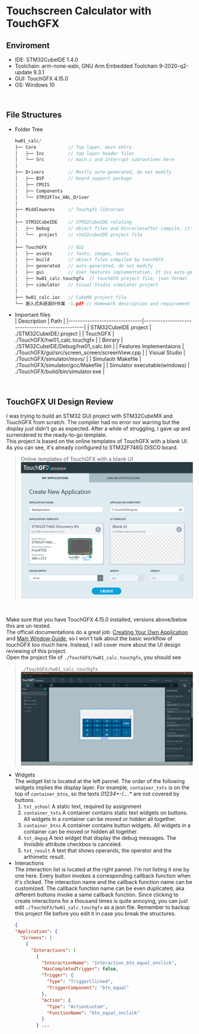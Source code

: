 # Touchscreen Calculator with TouchGFX


## Enviroment
- IDE: STM32CubeIDE 1.4.0  
- Toolchain: arm-none-eabi, GNU Arm Embedded Toolchain 9-2020-q2-update 9.3.1  
- GUI: TouchGFX 4.15.0  
- OS: Windows 10
<br>

## File Structures
- Folder Tree
  ```c
  hw01_calc/
  ├── Core            // Top layer, main entry
  │   ├── Inc         // top layer header files
  │   └── Src         // main.c and interrupt subroutines here
  │
  ├── Drivers         // Mostly auto-generated, do not modify
  │   ├── BSP         // board support package
  │   ├── CMSIS
  │   ├── Components
  │   └── STM32F7xx_HAL_Driver
  │
  ├── Middlewares     // Touchgfx libraries
  │
  ├── STM32CubeIDE    // STM32CubeIDE relating
  │   ├── Debug       // object files and binrariesafter compile, it's gitignored
  │   └── .project    // stm32cubeIDE project file
  │
  ├── TouchGFX        // GUI
  │   ├── assets      // fonts, images, texts
  │   ├── build       // object files compiled by touchGFX
  │   ├── generated   // auto-generated, do not modify
  │   ├── gui         // User features implementation. It iss auto-generated only once.
  │   ├── hw01_calc.touchgfx  // touchGFX project file, json format
  │   ├── simulator   // Visual Studio simulator project
  │
  ├── hw01_calc.ioc   // CubeMX project file
  └── 嵌入式系統設計作業 -1.pdf // Homework description and requirement
  ```
- Important files  
  | Description                   | Path                                            |
  |-------------------------------|-------------------------------------------------|
  | STM32CubeIDE project          | ./STM32CubeIDE/.project                         |
  | TouchGFX                      | ./TouchGFX/hw01_calc.touchgfx                   |
  | Binrary                       | ./STM32CubeIDE/Debug/hw01_calc.bin              |
  | Features Implementaions       | ./TouchGFX/gui/src/screen_screen/screenView.cpp |
  | Visiual Studio                | ./TouchGFX/simulator/msvs/                      |
  | Simulaotr Makefile            | ./TouchGFX/simulator/gcc/Makefile               |
  | Simulator executable(windows) | ./TouchGFX/build/bin/simulator.exe              |
<br>

## TouchGFX UI Design Review
I was trying to build an STM32 GUI project with STM32CubeMX and TouchGFX from scratch. The compiler had no error nor warring but the display just didn't go as expected. After a while of struggling, I gave up and surrendered to the ready-to-go template.  
This project is based on the online templates of TouchGFX with a blank UI. As you can see, it's already configured to STM32F746G DISCO board.  
> Online templates of TouchGFX with a blank UI  
> <img src="docs/pics/touchGFX_project_create.png" alt="drawing" width="500"/>  
<br>

Make sure that you have TouchGFX 4.15.0 installed, versions above/below this are un-tested.  
The officail documentations do a great job: [Creating Your Own Application](https://support.touchgfx.com/docs/tutorials/tutorial-02) and [Main Window Guide](https://support.touchgfx.com/docs/development/ui-development/designer-user-guide/main-window), so I won't talk about the basic workflow of touchGFX too much here. Instead, I will cover more about the UI design reviewing of this project.  
Open the project file of `./TouchGFX/hw01_calc.touchgfx`, you should see  
> `./TouchGFX/hw01_calc.touchgfx`  
> <img src="docs/pics/touchGFX_UI_canvas.png" alt="drawing" width="1000"/>
- Widgets  
  The widget list is located at the left pannel. The order of the following widgets implies the display layer. For example, `container_txts` is on the top of `container_btns`, so the texts *01234+-*/....* are not covered by buttons.
  1. `txt_school` A static text, required by assignment
  2. `container_txts` A container contains static text widgets on buttons. All widgets in a container can be moved or hidden all together.
  3. `container_btns` A container contains button widgets. All widgets in a container can be moved or hidden all together.
  4. `txt_degug` A text widget that display the debug messages. The *Invisible* attribute checkbox is canceled.
  5. `txt_result` A text that shows operands, the operator and the arthimetic result.
- Interactions  
  The interaction list is located at the right pannel. I'm not listing it one by one here. Every button invokes a corresponding callback function when it's clicked. The interaction name and the callback function name can be customized. The callback function name can be even duplicated, aka different buttons invoke a same callback function.
  Since clicking to create interactions for a thousand times is quite annoying, you can just edit `./TouchGFX/hw01_calc.touchgfx` as a json file. Remember to backup this project file before you edit it in case you break the structures.
  ```json
  {
  "Application": {
    "Screens": [
      {
        "Interactions": [
          {
            "InteractionName": "Interaction_btn_equal_onclick",
            "HasCompletedTrigger": false,
            "Trigger": {
              "Type": "TriggerClicked",
              "TriggerComponent": "btn_equal"
            },
            "Action": {
              "Type": "ActionCustom",
              "FunctionName": "btn_equal_onclick"
            }
          } ...
  ```